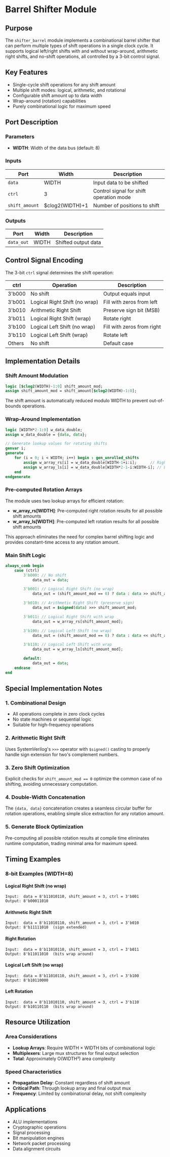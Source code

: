 # Barrel Shifter Module

## Purpose
The `shifter_barrel` module implements a combinational barrel shifter that can perform multiple types of shift operations in a single clock cycle. It supports logical left/right shifts with and without wrap-around, arithmetic right shifts, and no-shift operations, all controlled by a 3-bit control signal.

## Key Features
- Single-cycle shift operations for any shift amount
- Multiple shift modes: logical, arithmetic, and rotational
- Configurable shift amount up to data width
- Wrap-around (rotation) capabilities
- Purely combinational logic for maximum speed

## Port Description

### Parameters
- **WIDTH**: Width of the data bus (default: 8)

### Inputs
| Port | Width | Description |
|------|-------|-------------|
| `data` | WIDTH | Input data to be shifted |
| `ctrl` | 3 | Control signal for shift operation mode |
| `shift_amount` | $clog2(WIDTH)+1 | Number of positions to shift |

### Outputs
| Port | Width | Description |
|------|-------|-------------|
| `data_out` | WIDTH | Shifted output data |

## Control Signal Encoding

The 3-bit `ctrl` signal determines the shift operation:

| ctrl | Operation | Description |
|------|-----------|-------------|
| 3'b000 | No shift | Output equals input |
| 3'b001 | Logical Right Shift (no wrap) | Fill with zeros from left |
| 3'b010 | Arithmetic Right Shift | Preserve sign bit (MSB) |
| 3'b011 | Logical Right Shift (wrap) | Rotate right |
| 3'b100 | Logical Left Shift (no wrap) | Fill with zeros from right |
| 3'b110 | Logical Left Shift (wrap) | Rotate left |
| Others | No shift | Default case |

## Implementation Details

### Shift Amount Modulation
```systemverilog
logic [$clog2(WIDTH)-1:0] shift_amount_mod;
assign shift_amount_mod = shift_amount[$clog2(WIDTH)-1:0];
```
The shift amount is automatically reduced modulo WIDTH to prevent out-of-bounds operations.

### Wrap-Around Implementation
```systemverilog
logic [WIDTH*2-1:0] w_data_double;
assign w_data_double = {data, data};

// Generate lookup values for rotating shifts
genvar i;
generate
    for (i = 0; i < WIDTH; i++) begin : gen_unrolled_shifts
        assign w_array_rs[i] = w_data_double[WIDTH-1+i:i];      // Right shift
        assign w_array_ls[i] = w_data_double[WIDTH*2-1-i:WIDTH-i]; // Left shift
    end
endgenerate
```

### Pre-computed Rotation Arrays
The module uses two lookup arrays for efficient rotation:
- **w_array_rs[WIDTH]**: Pre-computed right rotation results for all possible shift amounts
- **w_array_ls[WIDTH]**: Pre-computed left rotation results for all possible shift amounts

This approach eliminates the need for complex barrel shifting logic and provides constant-time access to any rotation amount.

### Main Shift Logic
```systemverilog
always_comb begin
    case (ctrl)
        3'b000: // No shift
            data_out = data;

        3'b001: // Logical Right Shift (no wrap)
            data_out = (shift_amount_mod == 0) ? data : data >> shift_amount;

        3'b010: // Arithmetic Right Shift (preserve sign)
            data_out = $signed(data) >>> shift_amount_mod;

        3'b011: // Logical Right Shift with wrap
            data_out = w_array_rs[shift_amount_mod];

        3'b100: // Logical Left Shift (no wrap)
            data_out = (shift_amount_mod == 0) ? data : data << shift_amount;

        3'b110: // Logical Left Shift with wrap
            data_out = w_array_ls[shift_amount_mod];

        default:
            data_out = data;
    endcase
end
```

## Special Implementation Notes

### 1. Combinational Design
- All operations complete in zero clock cycles
- No state machines or sequential logic
- Suitable for high-frequency operations

### 2. Arithmetic Right Shift
Uses SystemVerilog's `>>>` operator with `$signed()` casting to properly handle sign extension for two's complement numbers.

### 3. Zero Shift Optimization
Explicit checks for `shift_amount_mod == 0` optimize the common case of no shifting, avoiding unnecessary computation.

### 4. Double-Width Concatenation
The `{data, data}` concatenation creates a seamless circular buffer for rotation operations, enabling simple slice extraction for any rotation amount.

### 5. Generate Block Optimization
Pre-computing all possible rotation results at compile time eliminates runtime computation, trading minimal area for maximum speed.

## Timing Examples

### 8-bit Examples (WIDTH=8)

#### Logical Right Shift (no wrap)
```
Input:  data = 8'b11010110, shift_amount = 3, ctrl = 3'b001
Output: 8'b00011010
```

#### Arithmetic Right Shift
```
Input:  data = 8'b11010110, shift_amount = 3, ctrl = 3'b010
Output: 8'b11111010  (sign extended)
```

#### Right Rotation
```
Input:  data = 8'b11010110, shift_amount = 3, ctrl = 3'b011
Output: 8'b11011010  (bits wrap around)
```

#### Logical Left Shift (no wrap)
```
Input:  data = 8'b11010110, shift_amount = 3, ctrl = 3'b100
Output: 8'b10110000
```

#### Left Rotation
```
Input:  data = 8'b11010110, shift_amount = 3, ctrl = 3'b110
Output: 8'b10110110  (bits wrap around)
```

## Resource Utilization

### Area Considerations
- **Lookup Arrays**: Require WIDTH × WIDTH bits of combinational logic
- **Multiplexers**: Large mux structures for final output selection
- **Total**: Approximately O(WIDTH²) area complexity

### Speed Characteristics
- **Propagation Delay**: Constant regardless of shift amount
- **Critical Path**: Through lookup array and final output mux
- **Frequency**: Limited by combinational delay, not shift complexity

## Applications
- ALU implementations
- Cryptographic operations
- Signal processing
- Bit manipulation engines
- Network packet processing
- Data alignment circuits